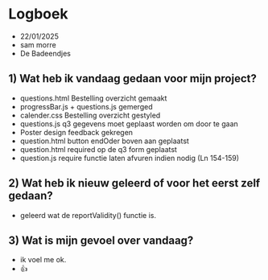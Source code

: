 # Logboek

- 22/01/2025
- sam morre
- De Badeendjes

## 1) Wat heb ik vandaag gedaan voor mijn project?

- questions.html Bestelling overzicht gemaakt
- progressBar.js + questions.js gemerged
- calender.css Bestelling overzicht gestyled
- questions.js q3 gegevens moet geplaast worden om door te gaan
- Poster design feedback gekregen
- question.html button endOder boven aan geplaatst
- question.html required op de q3 form geplaatst
- question.js require functie laten afvuren indien nodig (Ln 154-159)

## 2) Wat heb ik nieuw geleerd of voor het eerst zelf gedaan?

- geleerd wat de reportValidity() functie is.

## 3) Wat is mijn gevoel over vandaag?

- ik voel me ok.
- 👍
